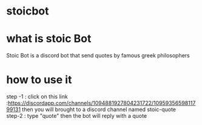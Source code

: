 # stoicbot

# what is stoic Bot

Stoic Bot is a discord bot that send quotes by famous greek philosophers 

# how to use it 

step -1 : click on this link :https://discordapp.com/channels/1094881927804231722/1095935659811799131
then you will brought to a discord channel named stoic-quote <br/>
step-2 : type "quote" then the bot will reply with a quote 
